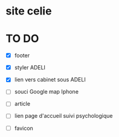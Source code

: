 site celie
=====

# TO DO

- [x] footer
- [x] styler ADELI
- [x] lien vers cabinet sous ADELI
- [ ] souci Google map Iphone
- [ ] article
- [ ] lien page d'accueil suivi psychologique
- [ ] favicon

